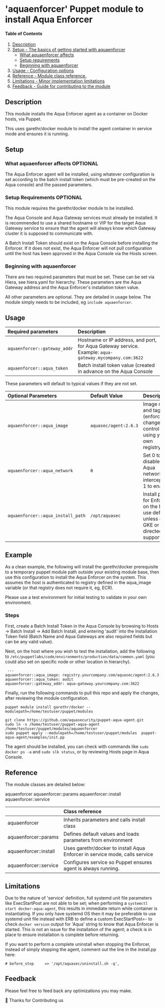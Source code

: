 # 'aquaenforcer' Puppet module to install Aqua Enforcer

#### Table of Contents

1. [Description](#description)
1. [Setup - The basics of getting started with aquaenforcer](#setup)
    * [What aquaenforcer affects](#what-aquaenforcer-affects)
    * [Setup requirements](#setup-requirements)
    * [Beginning with aquaenforcer](#beginning-with-aquaenforcer)
1. [Usage - Configuration options](#usage)
1. [Reference - Module class reference.](#reference)
1. [Limitations - Minor implementation limitations](#limitations)
1. [Feedback - Guide for contributing to the module](#development)

## Description

This module installs the Aqua Enforcer agent as a container on Docker
hosts, via Puppet.

This uses garethr/docker module to install the agent container in
service mode and ensures it is running.

## Setup

### What aquaenforcer affects **OPTIONAL**

The Aqua Enforcer agent will be installed, using whatever configuration
is set according to the batch install token (which must be pre-created
on the Aqua console) and the passed parameters.


### Setup Requirements **OPTIONAL**

This module requires the garethr/docker module to be installed.

The Aqua Console and Aqua Gateway services must already be installed.
It is recommended to use a shared hostname or VIP for the target
Aqua Gateway service to ensure that the agent will always know which
Gateway cluster it is supposed to communicate with.

A Batch Install Token should exist on the Aqua Console before installing
the Enforcer.  If it does not exist, the Aqua Enforcer will not pull
configuration until the host has been approved in the Aqua Console via
the Hosts screen.

### Beginning with aquaenforcer

There are two required parameters that must be set.  These can be set via
Hiera, see hiera.yaml for hierarchy.  These parameters are the Aqua
Gateway address and the Aqua Enforcer's installation token value.

All other parameters are optional.  They are detailed in usage below.
The module simply needs to be included, eg `include aquaenforcer`.

## Usage


| Required parameters                    | Description                                                                                             |
|:-----------------------------|:--------------------------------------------------------------------------------------------------------|
| `aquaenforcer::gateway_addr` | Hostname or IP address, and port, for Aqua Gateway service.  Example: `aqua-gateway.mycompany.com:3622` |
|     `aquaenforcer::aqua_token`                         |     Batch install token value (created in advance on the Aqua Console                                                                                                    |

These parameters will default to typical values if they are not set.

| Optional Parameters | Default Value | Description |
|:--------------------|:--------------|:------------|
| `aquaenforcer::aqua_image`                    |  `aquasec/agent:2.6.3`              | Image name and tag (enforce change control by using your own registry)            |
| `aquaenforcer::aqua_network`                    | `0`              | Set 0 to disable Aqua network interception, 1 to enable.            |
| `aquaenforcer::aqua_install_path`                    | `/opt/aquasec`              |  Install path for Enforcer on the host, use default unless on GKE or directed by support.           |


## Example

As a clean example, the following will install the garethr/docker
prerequisite to a temporary puppet module path outside your existing
module base, then use this configuration to install the Aqua Enforcer on
the system.    This assumes the host is authenticated to registry defined
in the aqua_image variable (or that registry does not require it, eg, ECR).

Please use a test environment for initial testing to validate in your own
environment.

### Steps

First, create a Batch Install Token in the Aqua Console by browsing to
Hosts -> Batch Install -> Add Batch Install, and entering 'audit' into
the Installation Token field (Batch Name and Aqua Gateways are also
required fields but can be any valid value).

Next, on the host where you wish to test the installation, add the
following to `/etc/puppetlabs/code/environments/production/data/common.yaml`
(you could also set on specific node or other location in hierarchy).

```
 ---
aquaenforcer::aqua_image: registry.yourcompany.com/aquasec/agent:2.6.3
aquaenforcer::aqua_token: audit
aquaenforcer::gateway_addr: aqua-gateway.yourcompany.com:3622
```

Finally, run the following commands to pull this repo and apply the changes,
after reviewing the module configuration.

```
puppet module install garethr/docker --modulepath=/home/testuser/puppet/modules

git clone https://github.com/aquasecurity/puppet-aqua-agent.git
sudo ln -s /home/testuser/puppet-aqua-agent /home/testuser/puppet/modules/aquaenforcer
sudo puppet apply --modulepath=/home/testuser/puppet/modules  puppet-aqua-agent/examples/init.pp
```


The agent should be installed, you can check with commands like `sudo docker ps -a`
and `sudo slk status`, or by reviewing Hosts page in Aqua Console.


## Reference

The module classes are detailed below:

aquaenforcer
aquaenforcer::params
aquaenforcer::install
aquaenforcer::service

|   | Class reference |
|:--|:----------------|
|  aquaenforcer |             Inherits parameters and calls install class    |
|  aquaenforcer::params |  Defines default values and loads parameters from environment               |
| aquaenforcer::install  |   Uses garethr/docker to install Aqua Enforcer in service mode, calls service              |
|  aquaenforcer::service |  Configures service so Puppet ensures agent is always running.               |


## Limitations

Due to the nature of 'service' definition, full systemd unit file
parameters like ExecStartPost are not able to be set; when performing a
`systemctl start docker-aqua-agent`, this results in immediate return
while container is instantiating.   If you only have systemd OS then it
may be preferable to use systemd unit file instead with ERB to define a
custom ExecStartPost=- to check `docker version` output for 'Aqua' string
to know that Aqua Enforcer is started.   This is not an issue for the installation of the agent; a check is in
place to ensure installation is complete before returning.

If you want to perform a complete uninstall when stopping the Enforcer,
instead of simply stopping the agent, comment out the line in the install.pp here:

`# before_stop     => '/opt/aquasec/uninstall.sh -q',`


## Feedback

Please feel free to feed back any optimizations you may make.


📌 Thanks for Contributing us
